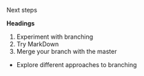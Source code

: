 Next steps

**Headings**

1. Experiment with branching
2. Try MarkDown
3. Merge your branch with the master

* Explore different approaches to branching
